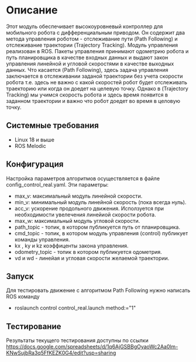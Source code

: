
# Описание

Этот модуль обеспечивает высокоуровневый контроллер для мобильного робота с дифференциальным приводом. Он содержит два метода управления роботом - отслеживание пути (Path Following) и отслеживание траектории (Trajectory Tracking). Модуль управления реализован в ROS. Пакеты управления принимают одометрию робота и путь планировщика в качестве входных данных и выдают закон управления линейной и угловой скоростями в качестве выходных данных. Что касается (Path Following), здесь задача управления заключается в отслеживании заданой траектории без учета скорости робота т.е. здесь не важно с какой скоростей робот будет отслеживать траекторию или когда он доедет на целевую точку. Однако в (Trajectory Tracking) мы учимся скорость робота и здесь время появится в заданном траектории и важно что робот доедет во время в целовую точку.

## Системные требования

* Linux 18 и выше
* ROS Melodic 

## Конфигурация
Настройка параметров алгоритмов осуществляется в файле config_control_real.yaml. Эти параметры:
* max_v: максимальный модуль линейной скорости.
* min_v: минимальный модуль линейной скорость (пока всегда нуль).
* acc_v: ускорение продольного движения. Исползуется при необходимости увелечения линейиой скорости робота.
* max_w: максимальный модуль угловой скорости.
* path_topic - топик, в котором публикуется путь от планировщика.  
* cmd_topic - топик, в котором модуль управления (control) публикует команды управления.
* kx , ky и kz коэффиценты закона управления.
* odometry_topic - топик в котором публикуется одометрия.
* vd и wd - линейая и угловая скорости желаемой траектории.
 
## Запуск

Для тестировать движение с алгоритмом Path Following нужно написать ROS команду
* roslaunch control control_real.launch method:="1"


## Тестирование
Результаты текущего тестирования доступны по ссылки
https://docs.google.com/spreadsheets/d/1q6AjGSBBgOyaoWc2Aa0lm-KNwSujbRa3q5FfKEZK0G4/edit?usp=sharing
